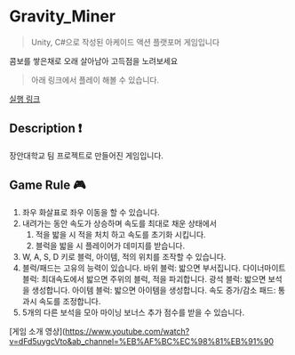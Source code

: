 # Gravity_Miner

> Unity, C#으로 작성된 아케이드 액션 플랫포머 게임입니다
> 

콤보를 쌓은채로 오래 살아남아 고득점을 노려보세요

> 아래 링크에서 플레이 해볼 수 있습니다.
> 
[실행 링크](https://d3faulterr.itch.io/gravity-miner)

## **Description ❗**

장안대학교 팀 프로젝트로 만들어진 게임입니다.

## **Game Rule 🎮**

1. 좌우 화살표로 좌우 이동을 할 수 있습니다.
2. 내려가는 동안 속도가 상승하며 속도를 최대로 채운 상태에서
    1. 적을 밟을 시 적을 처치 하고 속도를 초기화 시킵니다.
    2. 블럭을 밟을 시 플레이어가 데미지를 받습니다.
3. W, A, S, D 키로 블럭, 아이템, 적의 위치를 조작할 수 있습니다.
4. 블럭/패드는 고유의 능력이 있습니다.
    바위 블럭: 밟으면 부서집니다.
    다이너마이트 블럭: 최대속도에서 밟으면 주위의 블럭, 적을 파괴합니다.
    광석 블럭: 밟으면 보석을 생성합니다.
    아이템 블럭: 밟으면 아이템을 생성합니다.
    속도 증가/감소 패드: 통과시 속도를 조정합니다.
5. 5개의 다른 보석을 모아 마이닝 보너스 추가 점수를 받을 수 있습니다.

[게임 소개 영상](https://www.youtube.com/watch?v=dFd5uygcVto&ab_channel=%EB%AF%BC%EC%98%81%EB%91%90
